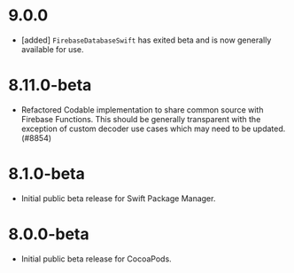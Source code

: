 # 9.0.0
- [added] `FirebaseDatabaseSwift` has exited beta and is now generally available for use.

# 8.11.0-beta
- Refactored Codable implementation to share common source with Firebase Functions. This should be
  generally transparent with the exception of custom decoder use cases which may need to be updated. (#8854)

# 8.1.0-beta
- Initial public beta release for Swift Package Manager.

# 8.0.0-beta
- Initial public beta release for CocoaPods.
